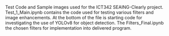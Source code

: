 Test Code and Sample images used for the ICT342 SEAING-Clearly project. Test_1_Main.ipynb contains the code used for testing various filters and image enhancements. At the bottom of the file is starting code for investigating the use of YOLOv8 for object detection. The Filters_Final.ipynb the chosen filters for implementation into delivered program.

